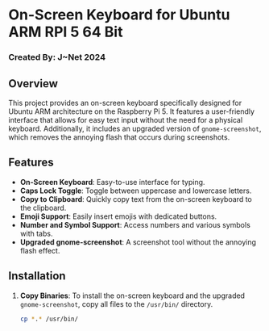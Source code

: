 # On-Screen Keyboard for Ubuntu ARM RPI 5 64 Bit

### Created By: J~Net 2024

## Overview

This project provides an on-screen keyboard specifically designed for Ubuntu ARM architecture on the Raspberry Pi 5. It features a user-friendly interface that allows for easy text input without the need for a physical keyboard. Additionally, it includes an upgraded version of `gnome-screenshot`, which removes the annoying flash that occurs during screenshots.

## Features

- **On-Screen Keyboard**: Easy-to-use interface for typing.
- **Caps Lock Toggle**: Toggle between uppercase and lowercase letters.
- **Copy to Clipboard**: Quickly copy text from the on-screen keyboard to the clipboard.
- **Emoji Support**: Easily insert emojis with dedicated buttons.
- **Number and Symbol Support**: Access numbers and various symbols with tabs.
- **Upgraded gnome-screenshot**: A screenshot tool without the annoying flash effect.

## Installation

1. **Copy Binaries**: 
   To install the on-screen keyboard and the upgraded `gnome-screenshot`, copy all files to the `/usr/bin/` directory.

   ```bash
   cp *.* /usr/bin/
